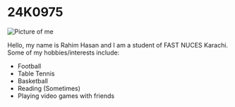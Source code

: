 # 24K0975
![Picture of me](blob:https://web.whatsapp.com/f1623a79-689c-4fbd-94e3-63d0713c77d4)

Hello, my name is Rahim Hasan and I am a student of FAST NUCES Karachi.
Some of my hobbies/interests include:
  - Football
  - Table Tennis
  - Basketball
  - Reading (Sometimes)
  - Playing video games with friends
